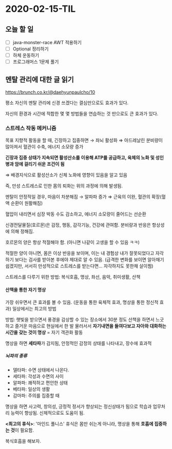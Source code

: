 # 2020-02-15-TIL

## 오늘 할 일

- [ ] java-monster-race AWT 적용하기
- [ ] Optional 정리하기
- [ ] 하체 운동하기
- [ ] 프로그래머스 1문제 풀기

## 멘탈 관리에 대한 글 읽기

https://brunch.co.kr/@daehyunpaulcho/10

평소 자신의 멘탈 관리에 신경 쓰겠다는 결심만으로도 효과가 있다.

자신의 환경과 시간에 적합한 몇 몇 방법들을 연습하는 것 만으로도 큰 효과가 있다.

### 스트레스 작동 메커니즘

목표 지향적 활동을 할 때, 긴장하고 집중하면 → 좌뇌 활성화 ⇒ 아드레날린 분비량이 많아져서 혈관이 수축, 에너지 소모량 증가

**긴장과 집중 상태가 지속되면 활성산소를 이용해 ATP를 공급하고, 육체의 노화 및 성인병과 암에 걸리기 쉬운 조건이 됨**

⇒ 배경지식으로 활성산소가 신체 노화에 영향이 있음을 알고 있음

즉, 만성 스트레스로 인한 몸의 퇴화는 위의 과정에 의해 발생됨.

멘탈이 안정적일 경우, 마음이 차분해짐 → 알파파 증가 ⇒ 근육의 이완, 혈관의 확장(혈액 순환이 원활해짐)

혈압이 내리면서 심장 박동 수도 감소하고, 에너지 소모량이 줄어드는 선순환

신경전달물질(호르몬)은 감정, 행동, 감각기능, 건강에 관여함. 분비량과 반응은 항상성에 의해 정해짐.

호르몬의 양은 항상 적절해야 함. (아니면 나같이 고생을 할 수 있음 ㅋㅋ)

적절한 양이 아니면, 몸은 이상 반응을 보이며, 이는 내 경험상 내가 잘못되었다고 자각하기 보다는 검사를 받아본 후에야 제대로 알 수 있음. (급격한 변화를 보이면 알아채기 쉽겠지만, 서서히 만성적으로 스트레스를 받는다면... 자각하지도 못한채 살이찜)

스트레스를 다루기 위한 방법: 복식호흡, 명상, 좌선, 음악, 취미생활, 산책

#### 산책을 통한 자기 명상

가장 쉬우면서 큰 효과를 볼 수 있음. (운동을 통한 육체적 효과, 명상을 통한 정신적 효과) 일상에서는 최고의 방법

방법: 햇빛을 받으면서 풍경을 감상할 수 있는 장소에서 30분 정도 산책을 하면서 느긋하고 즐거운 마음으로 현실에서 한 발 물러서서 **자기내면을 들여다보고 자아와 대화하는 시간을 갖는 것이 명상** = 자기 객관화 활동

명상을 하면 **세타파**가 감지됨, 안정적인 감정의 상태를 나타내고, 장수에 효과적

##### 뇌파의 종류

- 델타파: 수면 상태에서 나온다.
- 세타파: 각성과 수면의 사이
- 알파파: 쾌적하고 편안한 상태
- 베타파: 일상의 생활
- 감마파: 주의를 집중할 때

명상을 하면 사고력, 창의성, 긍정적 정서가 향상되는 정신상태가 됨으로 학습과 업무처리 능력이 향상됨. 신체적으로도 도움이 됨.

**<최고의 휴식>**: '마인드 풀니스' 휴식은 몸만 쉬는게 아니라, 명상을 통해 **호흡에 집중하는 것**이 필요함.

복식호흡을 해보자.